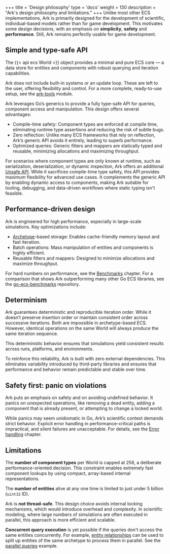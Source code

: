 +++
title = 'Design philosophy'
type = 'docs'
weight = 130
description = "Ark's design philosophy and limitations."
+++
Unlike most other ECS implementations, Ark is primarily designed for the development of scientific,
individual-based models rather than for game development.
This motivates some design decisions, with an emphasis on **simplicity**, **safety** and **performance**.
Still, Ark remains perfectly usable for game development.

## Simple and type-safe API

The {{< api ecs World >}} object provides a minimal and pure ECS core — a data store for entities and components with robust querying and iteration capabilities.

Ark does not include built-in systems or an update loop.
These are left to the user, offering flexibility and control.
For a more complete, ready-to-use setup, see the [ark-tools](https://github.com/mlange-42/ark-tools) module.

Ark leverages Go’s generics to provide a fully type-safe API for queries, component access and manipulation. This design offers several advantages:

- Compile-time safety: Component types are enforced at compile time, eliminating runtime type assertions and reducing the risk of subtle bugs.
- Zero reflection: Unlike many ECS frameworks that rely on reflection, Ark’s generic API avoids it entirely, leading to superb performance.
- Optimized queries: Generic filters and mappers are statically typed and reusable, minimizing allocations and maximizing throughput.

For scenarios where component types are only known at runtime,
such as serialization, deserialization, or dynamic inspection,
Ark offers an additional [Unsafe API](../unsafe).
While it sacrifices compile-time type safety, this API provides maximum flexibility for advanced use cases.
It complements the generic API by enabling dynamic access to components,
making Ark suitable for tooling, debugging, and data-driven workflows where static typing isn't feasible.

## Performance-driven design

Ark is engineered for high performance, especially in large-scale simulations. Key optimizations include:

- [Archetype](../architecture)-based storage: Enables cache-friendly memory layout and fast iteration.
- Batch operations: Mass manipulation of entities and components is highly efficient.
- Reusable filters and mappers: Designed to minimize allocations and maximize throughput.

For hard numbers on performance, see the [Benchmarks](../benchmarks) chapter.
For a comparison that shows Ark outperforming many other Go ECS libraries, see the [go-ecs-benchmarks](https://github.com/mlange-42/go-ecs-benchmarks) repository.

## Determinism

Ark guarantees deterministic and reproducible iteration order.
While it doesn’t preserve insertion order or maintain consistent order across successive iterations. Both are impossible in archetype-based ECS. However, identical operations on the same World will always produce the same iteration sequence.

This deterministic behavior ensures that simulations yield consistent results across runs, platforms, and environments.

To reinforce this reliability, Ark is built with zero external dependencies. This eliminates variability introduced by third-party libraries and ensures that performance and behavior remain predictable and stable over time.

## Safety first: panic on violations

Ark puts an emphasis on safety and on avoiding undefined behavior.
It panics on unexpected operations, like removing a dead entity,
adding a component that is already present, or attempting to change a locked world.

While panics may seem unidiomatic in Go, Ark’s scientific context demands strict behavior.
Explicit error handling in performance-critical paths is impractical,
and silent failures are unacceptable.
For details, see the [Error handling](../errors) chapter.

## Limitations

The **number of component types** per World is capped at 256, a deliberate performance-oriented decision. This constraint enables extremely fast component lookups by using compact, array-based internal representations.

The **number of entities** alive at any one time is limited to just under 5 billion (`uint32` ID).

Ark is **not thread-safe**. This design choice avoids internal locking mechanisms, which would introduce overhead and complexity. In scientific modeling, where large numbers of simulations are often executed in parallel, this approach is more efficient and scalable.

**Concurrent query execution** is yet possible if the queries don't access the same entities concurrently.
For example, [entity relationships](../relations/) can be used to split up entities
of the same archetype to process them in parallel.
See the [parallel queries](https://github.com/mlange-42/ark/blob/main/examples/parallel/main.go) example.